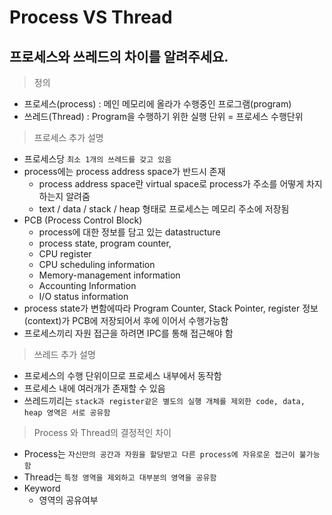 # Process VS Thread

## 프로세스와 쓰레드의 차이를 알려주세요.

> 정의
- 프로세스(process) : 메인 메모리에 올라가 수행중인 프로그램(program)
- 쓰레드(Thread) : Program을 수행하기 위한 실행 단위 = 프로세스 수행단위

> 프로세스 추가 설명
- 프로세스당 `최소 1개의 쓰레드를 갖고 있음`
- process에는 process address space가 반드시 존재
  - process address space란 virtual space로 process가 주소를 어떻게 차지하는지 알려줌
  - text / data / stack / heap 형태로 프로세스는 메모리 주소에 저장됨
- PCB (Process Control Block)
  - process에 대한 정보를 담고 있는 datastructure
  - process state, program counter, 
  - CPU register
  - CPU scheduling information
  - Memory-management information
  - Accounting Information
  - I/O status information
- process state가 변함에따라 Program Counter, Stack Pointer, register 정보(context)가 PCB에 저장되어서 후에 이어서 수행가능함
- 프로세스끼리 자원 접근을 하려면 IPC를 통해 접근해야 함

> 쓰레드 추가 설명
- 프로세스의 수행 단위이므로 프로세스 내부에서 동작함
- 프로세스 내에 여러개가 존재할 수 있음
- 쓰레드끼리는 `stack과 register같은 별도의 실행 개체를 제외한 code, data, heap 영역은 서로 공유함`


> Process 와 Thread의 결정적인 차이
- Process는 `자신만의 공간과 자원을 할당받고 다른 process에 자유로운 접근이 불가능함`
- Thread는 `특정 영역을 제외하고 대부분의 영역을 공유함`
- Keyword
  - 영역의 공유여부